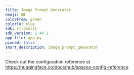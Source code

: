 ```yaml
---
title: Image Prompt Generator
emoji: 🖼️
colorFrom: green
colorTo: blue
sdk: streamlit
sdk_version: 1.44.1
app_file: app.py
pinned: false
short_description: image_prompt_generator
---
```


Check out the configuration reference at https://huggingface.co/docs/hub/spaces-config-reference
